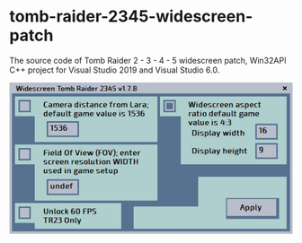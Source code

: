 # tomb-raider-2345-widescreen-patch

The source code of Tomb Raider 2 - 3 - 4 - 5 widescreen patch, Win32API C++ project for Visual Studio 2019 and Visual Studio 6.0.

<img src="https://github.com/black4joss/widescreen_tomb_raider_2345/blob/main/pics/widescreen-patch-tomb-raider-2345.png" alt="Tomb Raider 2 - 3 - 4 - 5 widescreen patch" width=600 />

